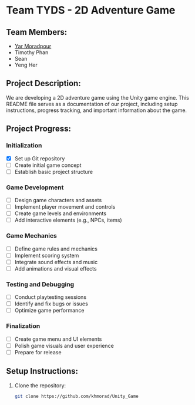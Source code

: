 # Team TYDS - 2D Adventure Game

## Team Members:
- [Yar Moradpour](https://github.com/khmorad)
- Timothy Phan
- Sean 
- Yeng Her

## Project Description:
We are developing a 2D adventure game using the Unity game engine. This README file serves as a documentation of our project, including setup instructions, progress tracking, and important information about the game.

## Project Progress:

### Initialization
- [x] Set up Git repository
- [ ] Create initial game concept
- [ ] Establish basic project structure

### Game Development
- [ ] Design game characters and assets
- [ ] Implement player movement and controls
- [ ] Create game levels and environments
- [ ] Add interactive elements (e.g., NPCs, items)

### Game Mechanics
- [ ] Define game rules and mechanics
- [ ] Implement scoring system
- [ ] Integrate sound effects and music
- [ ] Add animations and visual effects

### Testing and Debugging
- [ ] Conduct playtesting sessions
- [ ] Identify and fix bugs or issues
- [ ] Optimize game performance

### Finalization
- [ ] Create game menu and UI elements
- [ ] Polish game visuals and user experience
- [ ] Prepare for release

## Setup Instructions:

1. Clone the repository:
   ```bash
   git clone https://github.com/khmorad/Unity_Game
